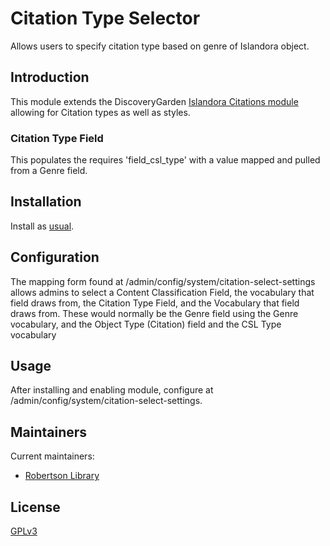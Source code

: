# Citation Type Selector

Allows users to specify citation type based on genre of Islandora object.

## Introduction

This module extends the DiscoveryGarden [Islandora Citations module](https://github.com/discoverygarden/islandora_citations) allowing for Citation types as well as styles.

### Citation Type Field
This populates the requires 'field_csl_type' with a value mapped and pulled from a Genre field.

## Installation

Install as
[usual](https://www.drupal.org/docs/extending-drupal/installing-modules).

## Configuration

The mapping form found at /admin/config/system/citation-select-settings allows admins to select a Content Classification Field,
the vocabulary that field draws from, the Citation Type Field, and the Vocabulary that field draws from.
These would normally be the Genre field using the Genre vocabulary, and the Object Type (Citation) field and the CSL Type vocabulary

## Usage

After installing and enabling module, configure at /admin/config/system/citation-select-settings.


## Maintainers
Current maintainers:

* [Robertson Library](https://library.upei.ca/)

## License
[GPLv3](http://www.gnu.org/licenses/gpl-3.0.txt)
